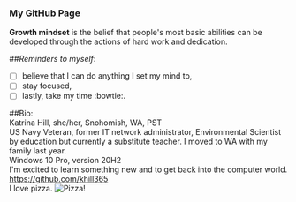 ### My GitHub Page

**Growth mindset** is the belief that people's most basic abilities can be developed through the actions of hard work and dedication.

##*Reminders to myself*: <br>
- [ ]  believe that I can do anything I set my mind to,
- [ ]  stay focused,
- [ ]  lastly, take my time :bowtie:.

##Bio: <br>
Katrina Hill, she/her, Snohomish, WA, PST <br>
US Navy Veteran, former IT network administrator, Environmental Scientist by education but currently a substitute teacher. I moved to WA with my family last year. <br>
Windows 10 Pro, version 20H2 <br>
I'm excited to learn something new and to get back into the computer world. <br>
https://github.com/khill365 <br>
I love pizza.
![Pizza!](https://en.wikipedia.org/wiki/Pizza#/media/File:Eq_it-na_pizza-margherita_sep2005_sml.jpg)
